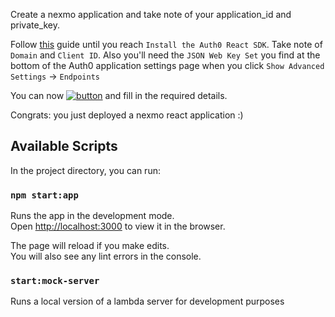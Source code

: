 Create a nexmo application and take note of your application_id and private_key.

Follow [this](https://auth0.com/docs/quickstart/spa/react/01-login) guide until you reach `Install the Auth0 React SDK`.
Take note of `Domain` and `Client ID`.
Also you'll need the `JSON Web Key Set` you find at the bottom of the Auth0 application settings page when you click `Show Advanced Settings` -> `Endpoints`

You can now [![button](https://www.netlify.com/img/deploy/button.svg)](https://app.netlify.com/start/deploy?repository=https://github.com/jacopomaroli/nexmo_client_sdk_react_tutorial) and fill in the required details.

Congrats: you just deployed a nexmo react application :)

## Available Scripts

In the project directory, you can run:

### `npm start:app`

Runs the app in the development mode.<br />
Open [http://localhost:3000](http://localhost:3000) to view it in the browser.

The page will reload if you make edits.<br />
You will also see any lint errors in the console.

### `start:mock-server`
Runs a local version of a lambda server for development purposes
